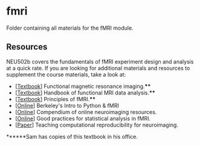 # fmri
Folder containing all materials for the fMRI module.

## Resources
NEU502b covers the fundamentals of fMRI experiment design and analysis at a quick rate. If you are looking for additional materials and resources to supplement the course materials, take a look at:

- [[Textbook](https://global.oup.com/ukhe/product/functional-magnetic-resonance-imaging-9780878936274?cc=us&lang=en&)] Functional magnetic resonance imaging.**\*\***
- [[Textbook](https://www.cambridge.org/core/books/handbook-of-functional-mri-data-analysis/8EDF966C65811FCCC306F7C916228529)] Handbook of functional MRI data analysis.**\*\***
- [[Textbook](https://leanpub.com/principlesoffmri)] Principles of fMRI.**\*\***
- [[Online](https://bic-berkeley.github.io/psych-214-fall-2016/topics.html)] Berkeley's Intro to Python & fMRI
- [[Online](https://github.com/Remi-Gau/advanced_fMRI_course/blob/master/OnlineResources.md)] Compendium of online neuroimaging resources.
- [[Online](https://theboldpostdoc.weebly.com/blog/good-practices-for-statistical-analysis-in-fmri)] Good practices for statistical analysis in fMRI.
- [[Paper](https://arxiv.org/abs/1806.06145)] Teaching computational reproducibility for neuroimaging.


**\*\***Sam has copies of this textbook in his office.
